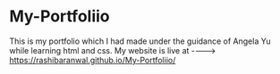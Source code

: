 # My-Portfoliio
This is my portfolio which I had made under the guidance of Angela Yu while learning html and css.
My website is live at ----> https://rashibaranwal.github.io/My-Portfoliio/
